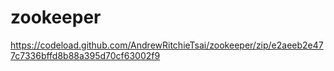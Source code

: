 # zookeeper
 
https://codeload.github.com/AndrewRitchieTsai/zookeeper/zip/e2aeeb2e477c7336bffd8b88a395d70cf63002f9